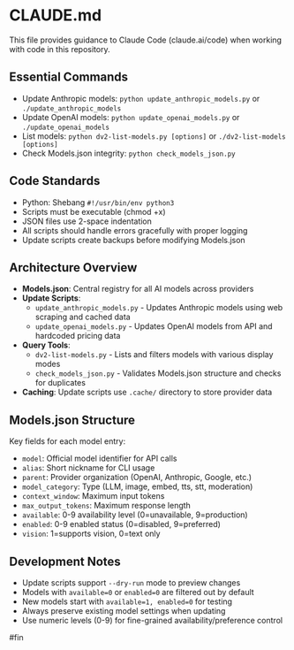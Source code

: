 # CLAUDE.md

This file provides guidance to Claude Code (claude.ai/code) when working with code in this repository.

## Essential Commands
- Update Anthropic models: `python update_anthropic_models.py` or `./update_anthropic_models`
- Update OpenAI models: `python update_openai_models.py` or `./update_openai_models`
- List models: `python dv2-list-models.py [options]` or `./dv2-list-models [options]`
- Check Models.json integrity: `python check_models_json.py`

## Code Standards
- Python: Shebang `#!/usr/bin/env python3`
- Scripts must be executable (chmod +x)
- JSON files use 2-space indentation
- All scripts should handle errors gracefully with proper logging
- Update scripts create backups before modifying Models.json

## Architecture Overview
- **Models.json**: Central registry for all AI models across providers
- **Update Scripts**: 
  - `update_anthropic_models.py` - Updates Anthropic models using web scraping and cached data
  - `update_openai_models.py` - Updates OpenAI models from API and hardcoded pricing data
- **Query Tools**:
  - `dv2-list-models.py` - Lists and filters models with various display modes
  - `check_models_json.py` - Validates Models.json structure and checks for duplicates
- **Caching**: Update scripts use `.cache/` directory to store provider data

## Models.json Structure
Key fields for each model entry:
- `model`: Official model identifier for API calls
- `alias`: Short nickname for CLI usage
- `parent`: Provider organization (OpenAI, Anthropic, Google, etc.)
- `model_category`: Type (LLM, image, embed, tts, stt, moderation)
- `context_window`: Maximum input tokens
- `max_output_tokens`: Maximum response length
- `available`: 0-9 availability level (0=unavailable, 9=production)
- `enabled`: 0-9 enabled status (0=disabled, 9=preferred)
- `vision`: 1=supports vision, 0=text only

## Development Notes
- Update scripts support `--dry-run` mode to preview changes
- Models with `available=0` or `enabled=0` are filtered out by default
- New models start with `available=1, enabled=0` for testing
- Always preserve existing model settings when updating
- Use numeric levels (0-9) for fine-grained availability/preference control

#fin